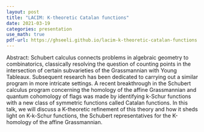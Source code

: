 ```yaml
---
layout: post
title: "LACIM: K-theoretic Catalan functions"
date: 2021-03-19
categories: presentation
use_math: true
pdf-url: https://ghseeli.github.io/lacim-k-theoretic-catalan-functions.pdf
---
```

Abstract: Schubert calculus connects problems in algebraic geometry to combinatorics, classically resolving the question of counting points in the intersection of certain subvarieties of the Grassmannian with Young Tableaux. Subsequent research has been dedicated to carrying out a similar program in more intricate settings. A recent breakthrough in the Schubert calculus program concerning the homology of the affine Grassmannian and quantum cohomology of flags was made by identifying k-Schur functions with a new class of symmetric functions called Catalan functions. In this talk, we will discuss a K-theoretic refinement of this theory and how it sheds light on K-k-Schur functions, the Schubert representatives for the K-homology of the affine Grassmannian.
